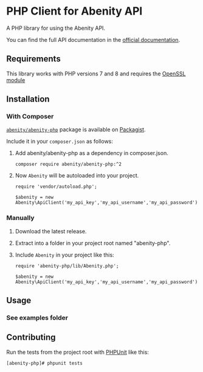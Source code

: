 # PHP Client for Abenity API

A PHP library for using the Abenity API.

You can find the full API documentation in the [official documentation](https://abenity.com/developers/api/members).

## Requirements

This library works with PHP versions 7 and 8 and requires the [OpenSSL module](https://www.php.net/manual/en/book.openssl.php)

## Installation

### With Composer

[`abenity/abenity-php`](http://packagist.org/packages/abenity/abenity-php) package is available on [Packagist](http://packagist.org).

Include it in your `composer.json` as follows:

1. Add abenity/abenity-php as a dependency in composer.json.

    ```
    composer require abenity/abenity-php:^2
    ```

3. Now `Abenity` will be autoloaded into your project.

    ```
    require 'vendor/autoload.php';

    $abenity = new Abenity\ApiClient('my_api_key','my_api_username','my_api_password');
    ```

### Manually

1. Download the latest release.

2. Extract into a folder in your project root named "abenity-php".

3. Include `Abenity` in your project like this:

    ```
    require 'abenity-php/lib/Abenity.php';

    $abenity = new Abenity\ApiClient('my_api_key','my_api_username','my_api_password');
    ```

## Usage

### See examples folder

## Contributing

Run the tests from the project root with [PHPUnit](http://phpunit.de) like this:

```
[abenity-php]# phpunit tests
```
